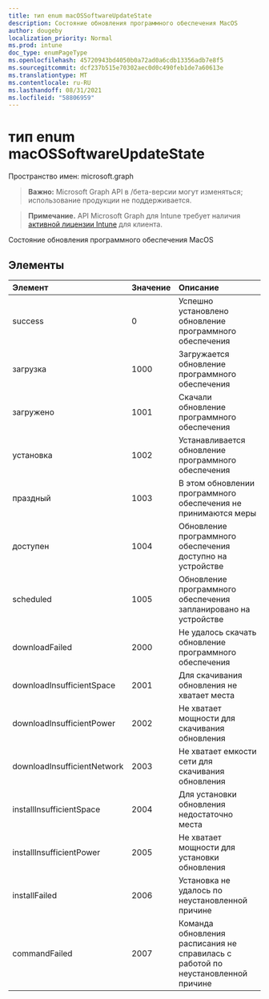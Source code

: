 ```yaml
---
title: тип enum macOSSoftwareUpdateState
description: Состояние обновления программного обеспечения MacOS
author: dougeby
localization_priority: Normal
ms.prod: intune
doc_type: enumPageType
ms.openlocfilehash: 45720943bd4050b0a72ad0a6cdb13356adb7e8f5
ms.sourcegitcommit: dcf237b515e70302aec0d0c490feb1de7a60613e
ms.translationtype: MT
ms.contentlocale: ru-RU
ms.lasthandoff: 08/31/2021
ms.locfileid: "58806959"
---
```

# <a name="macossoftwareupdatestate-enum-type"></a>тип enum macOSSoftwareUpdateState

Пространство имен: microsoft.graph

> **Важно:** Microsoft Graph API в /бета-версии могут изменяться; использование продукции не поддерживается.

> **Примечание.** API Microsoft Graph для Intune требует наличия [активной лицензии Intune](https://go.microsoft.com/fwlink/?linkid=839381) для клиента.

Состояние обновления программного обеспечения MacOS

## <a name="members"></a>Элементы
|Элемент|Значение|Описание|
|:---|:---|:---|
|success|0|Успешно установлено обновление программного обеспечения|
|загрузка|1000|Загружается обновление программного обеспечения|
|загружено|1001|Скачали обновление программного обеспечения|
|установка|1002|Устанавливается обновление программного обеспечения|
|праздный|1003|В этом обновлении программного обеспечения не принимаются меры|
|доступен|1004|Обновление программного обеспечения доступно на устройстве|
|scheduled|1005|Обновление программного обеспечения запланировано на устройстве|
|downloadFailed|2000|Не удалось скачать обновление программного обеспечения|
|downloadInsufficientSpace|2001|Для скачивания обновления не хватает места|
|downloadInsufficientPower|2002|Не хватает мощности для скачивания обновления|
|downloadInsufficientNetwork|2003|Не хватает емкости сети для скачивания обновления|
|installInsufficientSpace|2004|Для установки обновления недостаточно места|
|installInsufficientPower|2005|Не хватает мощности для установки обновления|
|installFailed|2006|Установка не удалось по неустановленной причине|
|commandFailed|2007|Команда обновления расписания не справилась с работой по неустановленной причине|



